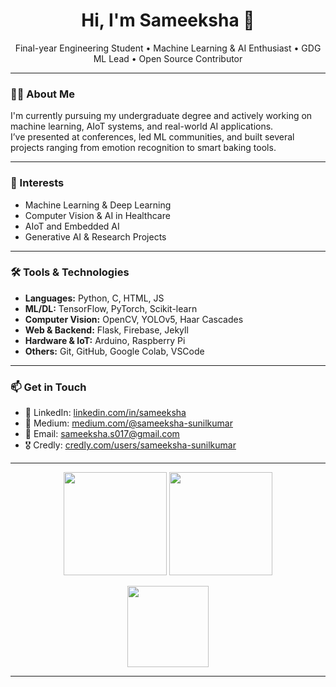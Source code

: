 <h1 align="center">Hi, I'm Sameeksha 👋</h1>

<p align="center">
  Final-year Engineering Student • Machine Learning & AI Enthusiast • GDG ML Lead • Open Source Contributor
</p>

---

### 👩‍💻 About Me

I'm currently pursuing my undergraduate degree and actively working on machine learning, AIoT systems, and real-world AI applications.  
I’ve presented at conferences, led ML communities, and built several projects ranging from emotion recognition to smart baking tools.

---

### 🧠 Interests

- Machine Learning & Deep Learning  
- Computer Vision & AI in Healthcare  
- AIoT and Embedded AI  
- Generative AI & Research Projects

---

### 🛠 Tools & Technologies

- **Languages:** Python, C, HTML, JS  
- **ML/DL:** TensorFlow, PyTorch, Scikit-learn  
- **Computer Vision:** OpenCV, YOLOv5, Haar Cascades  
- **Web & Backend:** Flask, Firebase, Jekyll  
- **Hardware & IoT:** Arduino, Raspberry Pi  
- **Others:** Git, GitHub, Google Colab, VSCode

---
### 📫 Get in Touch

- 🔗 LinkedIn: [linkedin.com/in/sameeksha](https://www.linkedin.com/in/sameeksha-sunilkumar) 
- 📰 Medium: [medium.com/@sameeksha-sunilkumar](http://medium.com/@sameeksha-sunilkumar)  
- 📧 Email: sameeksha.s017@gmail.com  
- 🎖️ Credly: [credly.com/users/sameeksha-sunilkumar](https://www.credly.com/users/sameeksha-sunilkumar)

---

<p align="center">
  <img height="165em" src="https://github-readme-stats.vercel.app/api?username=sameeksha-sunilkumar&show_icons=true&hide_border=true&count_private=true&title_color=2b80ff&icon_color=2b80ff&text_color=333" />
  <img height="165em" src="https://github-readme-stats.vercel.app/api/top-langs/?username=sameeksha-sunilkumar&hide_border=true&layout=compact&langs_count=8&title_color=2b80ff&icon_color=2b80ff&text_color=333" />
</p>

<p align="center">
  <img src="https://github-readme-streak-stats.herokuapp.com/?user=sameeksha-sunilkumar&hide_border=true&stroke=2b80ff&ring=2b80ff&fire=2b80ff&currStreakNum=2b80ff" height="130" />
</p>


---
